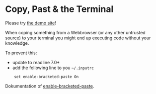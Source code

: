 Copy, Past & the Terminal
=========================

Please try [the demo site](https://nudin.github.io/copy-paste-and-the-terminal/copypaste.html)!

When coping something from a Webbrowser (or any other untrusted source) to your terminal you might end up executing code without your knowledge. 

To prevent this:
* update to readline 7.0+
* add the following line to you `~/.inputrc`
```
    set enable-bracketed-paste On
```
 
Dokumentation of [enable-bracketed-paste](https://cnswww.cns.cwru.edu/php/chet/readline/rluserman.html#SEC10).

